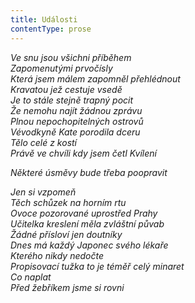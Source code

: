 ```yaml
---
title: Události
contentType: prose
---
```


<section>

_Ve snu jsou všichni příběhem  
Zapomenutými prvočísly  
Která jsem málem zapomněl přehlédnout  
Kravatou jež cestuje vsedě  
Je to stále stejně trapný pocit  
Že nemohu najít žádnou zprávu  
Plnou nepochopitelných ostrovů  
Vévodkyně Kate porodila dceru  
Tělo celé z kostí  
Právě ve chvíli kdy jsem četl Kvílení_

</section>

<section>

_Některé úsměvy bude třeba poopravit_

</section>

<section>

_Jen si vzpomeň  
Těch schůzek na horním rtu  
Ovoce pozorované uprostřed Prahy  
Učitelka kreslení měla zvláštní půvab  
Žádné přísloví jen doutníky  
Dnes má každý Japonec svého lékaře  
Kterého nikdy nedočte  
Propisovací tužka to je téměř celý minaret  
Co naplat  
Před žebříkem jsme si rovni_

</section>
